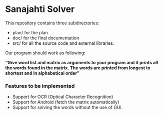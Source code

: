 # Sanajahti Solver

This repository contains three subdirectories:

* plan/ for the plan 
* doc/  for the final documentation
* src/  for all the source code and external libraries.

Our program should work as following:

**“Give word list and matrix as arguments to your program and it prints all the words found in
the matrix. The words are printed from longest to shortest and in alphabetical order”**

### Features to be implemented
- Support for OCR (Optical Character Recognition)
- Support for Android (fetch the matrix automatically)
- Support for solving the words without the use of GUI.
